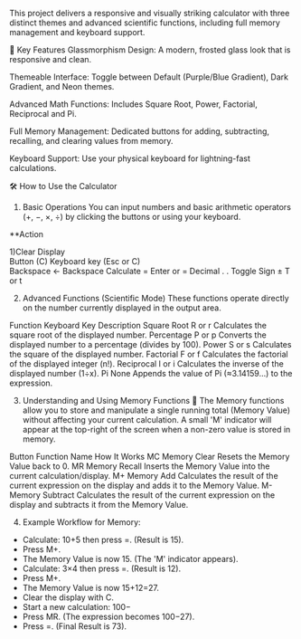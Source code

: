 This project delivers a responsive and visually striking calculator with three distinct themes and advanced scientific functions, including full memory management and keyboard support.

🚀 Key Features
Glassmorphism Design: A modern, frosted glass look that is responsive and clean.

Themeable Interface: Toggle between Default (Purple/Blue Gradient), Dark Gradient, and Neon themes.

Advanced Math Functions: Includes Square Root, Power, Factorial, Reciprocal and Pi.

Full Memory Management: Dedicated buttons for adding, subtracting, recalling, and clearing values from memory.

Keyboard Support: Use your physical keyboard for lightning-fast calculations.

🛠️ How to Use the Calculator
1. Basic Operations
You can input numbers and basic arithmetic operators (+, −, ×, ÷) by clicking the buttons or using your keyboard.

**Action  

1)Clear Display       
    Button (C)
    Keyboard key (Esc or C)           
Backspace	                  ←	            Backspace
Calculate	                  =           	Enter or =
Decimal                    	.            	.
Toggle Sign               	±	            T or t

2. Advanced Functions (Scientific Mode)
These functions operate directly on the number currently displayed in the output area.

Function	                  Keyboard Key	         Description
Square Root	                   R or r              Calculates the square root of the displayed number.
Percentage	                   P or p	             Converts the displayed number to a percentage (divides by 100).
Power	                         S or s              Calculates the square of the displayed number.
Factorial	                     F or f	             Calculates the factorial of the displayed integer (n!).
Reciprocal	                   I or i              Calculates the inverse of the displayed number (1÷x).
Pi	                          	None	             Appends the value of Pi (≈3.14159...) to the expression.

3. Understanding and Using Memory Functions 🧠
The Memory functions allow you to store and manipulate a single running total (Memory Value) without affecting your current calculation. A small 'M' indicator will appear at the top-right of the screen when a non-zero value is stored in memory.

Button	         Function Name	         How It Works
MC	              Memory Clear	         Resets the Memory Value back to 0.
MR	              Memory Recall	         Inserts the Memory Value into the current calculation/display.
M+	              Memory Add	           Calculates the result of the current expression on the display and adds it to the Memory Value.
M-	              Memory Subtract	       Calculates the result of the current expression on the display and subtracts it from the Memory Value.

4. Example Workflow for Memory:

* Calculate: 10+5 then press =. (Result is 15).
* Press M+.
* The Memory Value is now 15. (The 'M' indicator appears).
* Calculate: 3×4 then press =. (Result is 12).
* Press M+.
* The Memory Value is now 15+12=27.
* Clear the display with C.
* Start a new calculation: 100−
* Press MR. (The expression becomes 100−27).
* Press =. (Final Result is 73).
